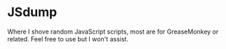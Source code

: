 # JSdump
Where I shove random JavaScript scripts, most are for GreaseMonkey or related. Feel free to use but I won't assist.

